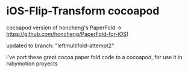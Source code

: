 # iOS-Flip-Transform cocoapod

cocoapod version of honcheng's PaperFold -> https://github.com/honcheng/PaperFold-for-iOS)

updated to branch: "leftmultifold-attempt2"

i've port these great cocoa paper fold code to a cocoapod, for use it in rubymotion proyects

